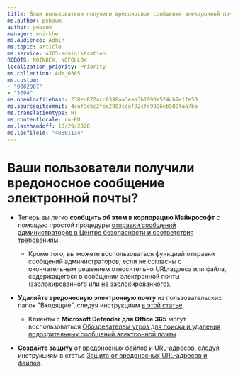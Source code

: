 ```yaml
---
title: Ваши пользователи получили вредоносное сообщение электронной почты?
ms.author: pebaum
author: pebaum
manager: mnirkhe
ms.audience: Admin
ms.topic: article
ms.service: o365-administration
ROBOTS: NOINDEX, NOFOLLOW
localization_priority: Priority
ms.collection: Adm_O365
ms.custom:
- "9002907"
- "5594"
ms.openlocfilehash: 238ec872acc8398aa3eaa3b1990e524cb7e1fe50
ms.sourcegitcommit: 4caf5e6c2fee2903ccaf92cfc9006eb580faa7ba
ms.translationtype: HT
ms.contentlocale: ru-RU
ms.lasthandoff: 10/29/2020
ms.locfileid: "48801134"
---
```

# <a name="did-your-users-receive-malicious-email"></a>Ваши пользователи получили вредоносное сообщение электронной почты?

- Теперь вы легко **сообщить об этом в корпорацию Майкрософт** с помощью простой процедуры [отправки сообщений администраторов в Центре безопасности и соответствия требованиям](https://protection.office.com/reportsubmission). 

    - Кроме того, вы можете воспользоваться функцией отправки сообщений администраторов, если не согласны с окончательным решением относительно URL-адреса или файла, содержащегося в сообщении электронной почты (заблокированного или не заблокированного).

- **Удаляйте вредоносную электронную почту** из пользовательских папок "Входящие", следуя инструкциям [в этой статье](https://docs.microsoft.com/microsoft-365/compliance/search-for-and-delete-messages-in-your-organization?view=o365-worldwide#more-information). 

    - Клиенты с **Microsoft Defender для Office 365** могут воспользоваться [Обозревателем угроз для поиска и удаления подозрительных сообщений электронной почты](https://docs.microsoft.com/microsoft-365/security/office-365-security/investigate-malicious-email-that-was-delivered?view=o365-worldwide#find-and-delete-suspicious-email-that-was-delivered).

- **Создайте защиту** от вредоносных файлов и URL-адресов, следуя инструкциям в статье [Защита от вредоносных URL-адресов и файлов](https://docs.microsoft.com/microsoft-365/security/office-365-security/protect-against-threats?view=o365-worldwide#part-2---protection-from-malicious-urls-and-files).
